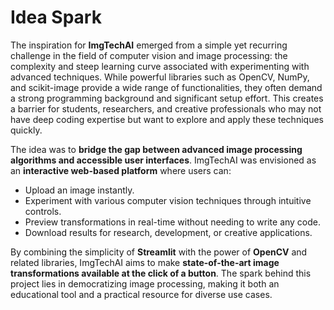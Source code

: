 # Idea Spark

The inspiration for **ImgTechAI** emerged from a simple yet recurring challenge in the field of computer vision and image processing: the complexity and steep learning curve associated with experimenting with advanced techniques. While powerful libraries such as OpenCV, NumPy, and scikit-image provide a wide range of functionalities, they often demand a strong programming background and significant setup effort. This creates a barrier for students, researchers, and creative professionals who may not have deep coding expertise but want to explore and apply these techniques quickly.

The idea was to **bridge the gap between advanced image processing algorithms and accessible user interfaces**. ImgTechAI was envisioned as an **interactive web-based platform** where users can:

* Upload an image instantly.
* Experiment with various computer vision techniques through intuitive controls.
* Preview transformations in real-time without needing to write any code.
* Download results for research, development, or creative applications.

By combining the simplicity of **Streamlit** with the power of **OpenCV** and related libraries, ImgTechAI aims to make **state-of-the-art image transformations available at the click of a button**. The spark behind this project lies in democratizing image processing, making it both an educational tool and a practical resource for diverse use cases.
